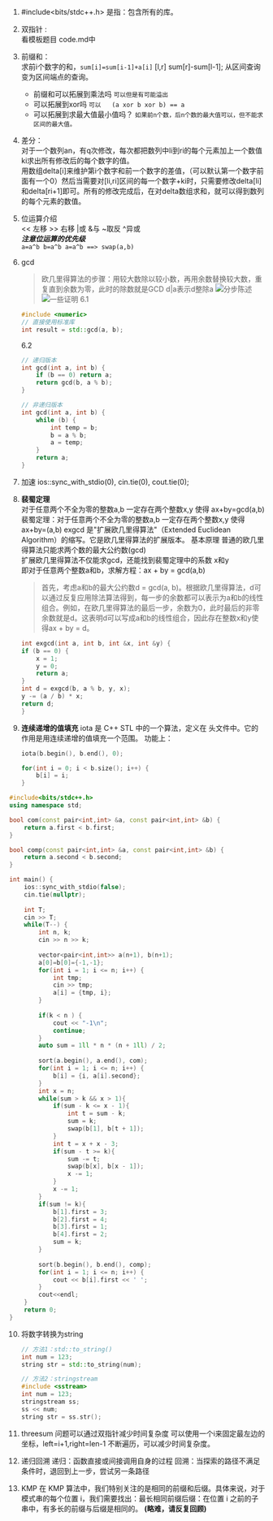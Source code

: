 1. #include<bits/stdc++.h>   是指：包含所有的库。
2. 双指针 :   
   看模板题目 code.md中
3. 前缀和：    
   求前i个数字的和，`sum[i]=sum[i-1]+a[i]`   [l,r]  sum[r]-sum[l-1]; 从区间查询变为区间端点的查询。    
   - 前缀和可以拓展到乘法吗  `可以但是有可能溢出`
   - 可以拓展到xor吗         `可以   (a xor b xor b) == a `
   - 可以拓展到求最大值最小值吗？ `如果前n个数，后n个数的最大值可以，但不能求区间的最大值。`
  
4. 差分：  
    对于一个数列an，有q次修改，每次都把数列中li到ri的每个元素加上一个数值ki求出所有修改后的每个数字的值。   
    用数组delta[i]来维护第i个数字和前一个数字的差值，（可以默认第一个数字前面有一个0）然后当需要对[li,ri]区间的每一个数字+ki时，只需要修改delta[li]和delta[ri+1]即可。所有的修改完成后，在对delta数组求和，就可以得到数列的每个元素的数值。
5. 位运算介绍  
    << 左移  >> 右移 |或 &与 ~取反 ^异或   
    ***注意位运算的优先级***    
    `a=a^b b=a^b a=a^b ==> swap(a,b)`
6. gcd
   > 欧几里得算法的步骤：用较大数除以较小数，再用余数替换较大数，重复直到余数为零，此时的除数就是GCD
   > d|a表示d整除a
   ![分步陈述](image-6.png)         
   ![一些证明](image-7.png)
   6.1
    ``` cpp
    #include <numeric>
    // 直接使用标准库
    int result = std::gcd(a, b);
    ```
    6.2
    ```cpp
    // 递归版本
    int gcd(int a, int b) {
        if (b == 0) return a;
        return gcd(b, a % b);
    }

    // 非递归版本
    int gcd(int a, int b) {
        while (b) {
            int temp = b;
            b = a % b;
            a = temp;
        }
        return a;
    }  
    ```
7. 加速
    ios::sync_with_stdio(0), cin.tie(0), cout.tie(0);

8. **裴蜀定理**     
   对于任意两个不全为零的整数a,b 一定存在两个整数x,y 使得 ax+by=gcd(a,b)
   裴蜀定理：对于任意两个不全为零的整数a,b 一定存在两个整数x,y 使得 ax+by=(a,b)
  exgcd 是"扩展欧几里得算法"（Extended Euclidean Algorithm）的缩写。它是欧几里得算法的扩展版本。 
    基本原理
    普通的欧几里得算法只能求两个数的最大公约数(gcd)     
    扩展欧几里得算法不仅能求gcd，还能找到裴蜀定理中的系数 x和y     
    即对于任意两个整数a和b，求解方程：ax + by = gcd(a,b)    
    > 首先，考虑a和b的最大公约数d = gcd(a, b)。根据欧几里得算法，d可以通过反复应用除法算法得到，每一步的余数都可以表示为a和b的线性组合。例如，在欧几里得算法的最后一步，余数为0，此时最后的非零余数就是d。这表明d可以写成a和b的线性组合，因此存在整数x和y使得ax + by = d。
    ```cpp 
    int exgcd(int a, int b, int &x, int &y) {
    if (b == 0) {
        x = 1;
        y = 0;
        return a;
    }
    int d = exgcd(b, a % b, y, x);
    y -= (a / b) * x;
    return d;
    }
    ```

9. **连续递增的值填充**
    iota 是 C++ STL 中的一个算法，定义在 <numeric> 头文件中。它的作用是用连续递增的值填充一个范围。
    功能上：   
    ```cpp
    iota(b.begin(), b.end(), 0);

    for(int i = 0; i < b.size(); i++) {
        b[i] = i;
    }
    ```
```cpp
#include<bits/stdc++.h>
using namespace std;

bool com(const pair<int,int> &a, const pair<int,int> &b) {
    return a.first < b.first;
}

bool comp(const pair<int,int> &a, const pair<int,int> &b) {
    return a.second < b.second;
}

int main() {
    ios::sync_with_stdio(false);
    cin.tie(nullptr);
    
    int T;
    cin >> T;
    while(T--) {
        int n, k;
        cin >> n >> k;
         
        vector<pair<int,int>> a(n+1), b(n+1);
        a[0]=b[0]={-1,-1};
        for(int i = 1; i <= n; i++) {
            int tmp;
            cin >> tmp;
            a[i] = {tmp, i};
        }
        
        if(k < n ) {
            cout << "-1\n";
            continue;
        } 
        auto sum = 1ll * n * (n + 1ll) / 2;
        
        sort(a.begin(), a.end(), com);
        for(int i = 1; i <= n; i++) {
            b[i] = {i, a[i].second};
        } 
        int x = n;
        while(sum > k && x > 1){
            if(sum - k <= x - 1){
                int t = sum - k;
                sum = k;
                swap(b[1], b[t + 1]);
            }
            int t = x + x - 3;
            if(sum - t >= k){
                sum -= t;
                swap(b[x], b[x - 1]);
                x -= 1;
            }
            x -= 1;
        }
        if(sum != k){
            b[1].first = 3;
            b[2].first = 4;
            b[3].first = 1;
            b[4].first = 2;
            sum = k;
        }
          
        sort(b.begin(), b.end(), comp);
        for(int i = 1; i <= n; i++) {
            cout << b[i].first << ' ';
        }
        cout<<endl;
    }
    return 0;
}
```
10. 将数字转换为string
    ```cpp
    // 方法1：std::to_string()
    int num = 123;
    string str = std::to_string(num);

    // 方法2：stringstream
    #include <sstream>
    int num = 123;
    stringstream ss;    
    ss << num;
    string str = ss.str();

    ```
11. threesum 问题可以通过双指针减少时间复杂度
    可以使用一个i来固定最左边的坐标，left=i+1,right=len-1  不断遍历，可以减少时间复杂度。
    
12. 递归回溯
    递归：函数直接或间接调用自身的过程
    回溯：当探索的路径不满足条件时，退回到上一步，尝试另一条路径
13. KMP
    在 KMP 算法中，我们特别关注的是相同的前缀和后缀。具体来说，对于模式串的每个位置 i，我们需要找出：最长相同前缀后缀：在位置 i 之前的子串中，有多长的前缀与后缀是相同的。    **(略难，请反复回顾)**

